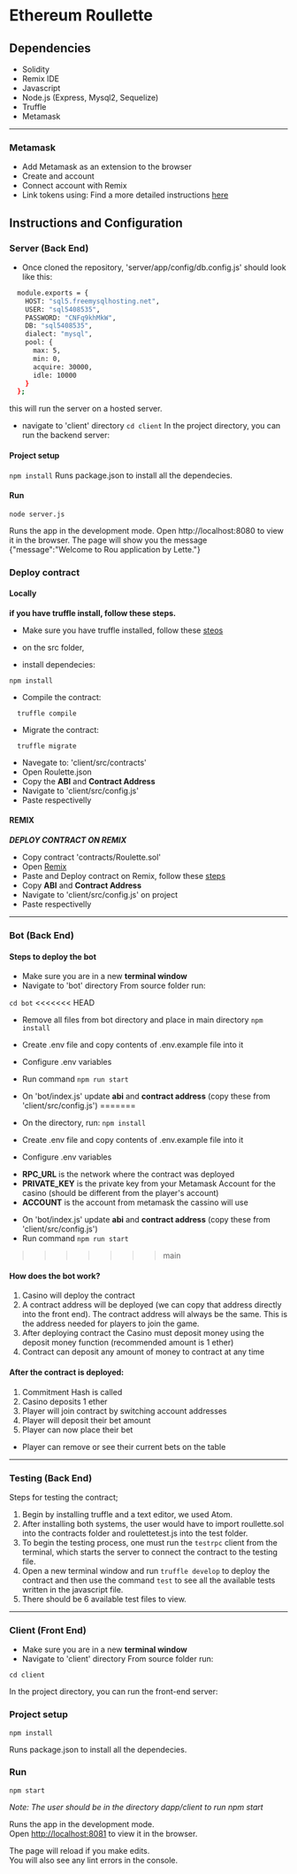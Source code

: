 # Ethereum Roullette

## Dependencies
 - Solidity
 - Remix IDE
 - Javascript
 - Node.js (Express, Mysql2, Sequelize)
 - Truffle
 - Metamask
 
---
### Metamask 

 - Add Metamask as an extension to the browser 
 - Create and account
 - Connect account with Remix
 - Link tokens using: 
 Find a more detailed instructions [here](https://developers.rsk.co/tutorials/ethereum-devs/remix-and-metamask-with-rsk-testnet/)
 
 
## Instructions and Configuration

### Server (Back End)

- Once cloned the repository, 'server/app/config/db.config.js' should look like this:
``` bash
  module.exports = {
    HOST: "sql5.freemysqlhosting.net",
    USER: "sql5408535",
    PASSWORD: "CNFq9khMkW",
    DB: "sql5408535",
    dialect: "mysql",
    pool: {
      max: 5,
      min: 0,
      acquire: 30000,
      idle: 10000
    }
  };

```

this will run the server on a hosted server.

* navigate to 'client' directory
``` cd client ```
In the project directory, you can run the backend server:
#### Project setup
```npm install```
Runs package.json to install all the dependecies.
#### Run
```
node server.js
```

Runs the app in the development mode.
Open http://localhost:8080 to view it in the browser.
The page will show you the message
{"message":"Welcome to Rou application by Lette."}


### Deploy contract
#### Locally
**if you have truffle install, follow these steps.**
- Make sure you have truffle installed, follow these [steos](https://www.trufflesuite.com/docs/truffle/getting-started/installation)
* on the src folder, 
- install dependecies:
```
npm install
```

- Compile the contract:
```
  truffle compile
```

- Migrate the contract:
```
  truffle migrate
```
- Navegate to: 'client/src/contracts'
- Open Roulette.json
- Copy the **ABI** and **Contract Address**
- Navigate to 'client/src/config.js' 
- Paste respectivelly 

#### REMIX
***DEPLOY CONTRACT ON REMIX***
- Copy contract 'contracts/Roulette.sol'
- Open [Remix](https://remix.ethereum.org/)
- Paste and Deploy contract on Remix, follow these [steps](https://remix-ide.readthedocs.io/en/latest/create_deploy.html)
- Copy **ABI** and **Contract Address**
- Navigate to 'client/src/config.js' on project 
- Paste respectivelly 

---

### Bot (Back End)

#### Steps to deploy the bot

* Make sure you are in a new **terminal window**
* Navigate to 'bot' directory
From source folder run:

```cd bot```
<<<<<<< HEAD
* Remove all files from bot directory and place in main directory
```npm install```
* Create .env file and copy contents of .env.example file into it
* Configure .env variables
* Run command 
```npm run start```
* On 'bot/index.js' update **abi** and **contract address** (copy these from 'client/src/config.js')
=======

* On the directory, run:
```npm install```
* Create .env file and copy contents of .env.example file into it
* Configure .env variables
-  **RPC_URL** is the network where the contract was deployed
-  **PRIVATE_KEY** is the private key from your Metamask Account for the casino (should be different from the player's account)
-  **ACCOUNT** is the account from metamask the cassino will use

* On 'bot/index.js' update **abi** and **contract address** (copy these from 'client/src/config.js')
* Run command 
```npm run start```
>>>>>>> main

#### How does the bot work?
1.	Casino will deploy the contract
2.	A contract address will be deployed (we can copy that address directly into the front end). The contract address will always be the same. This is the address needed for players to join the game.
3.	After deploying contract the Casino must deposit money using the deposit money function (recommended amount is 1 ether)
4.	Contract can deposit any amount of money to contract at any time

#### After the contract is deployed:
1. Commitment Hash is called
2. Casino deposits 1 ether 
3. Player will join contract by switching account addresses 
4. Player will deposit their bet amount 
5. Player can now place their bet 
  - Player can remove or see their current bets on the table 
---

### Testing (Back End)
Steps for testing the contract;

1. Begin by installing truffle and a text editor, we used Atom.
2. After installing both systems, the user would have to import roullette.sol into the contracts folder and roulettetest.js into the test folder.
3. To begin the testing process, one must run the `testrpc` client from the terminal, which starts the server to connect the contract to the testing file.
4. Open a new terminal window and run `truffle develop` to deploy the contract and then use the command `test` to see all the available tests written in the javascript file.
5. There should be 6 available test files to view.

---

### Client (Front End)
* Make sure you are in a new **terminal window**
* Navigate to 'client' directory
From source folder run:

```cd client```

In the project directory, you can run the front-end server:

### Project setup
```
npm install
```
Runs package.json to install all the dependecies.

### Run
```
npm start
```
*Note: The user should be in the directory dapp/client to run npm start*

Runs the app in the development mode.\
Open [http://localhost:8081](http://localhost:8080) to view it in the browser.

The page will reload if you make edits.\
You will also see any lint errors in the console.
